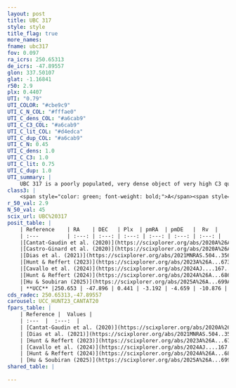 ```yaml
---
layout: post
title: UBC 317
style: style
title_flag: true
more_names: 
fname: ubc317
fov: 0.097
ra_icrs: 250.65313
de_icrs: -47.89557
glon: 337.50107
glat: -1.16841
r50: 2.9
plx: 0.4407
UTI: "0.79"
UTI_COLOR: "#cbe9c9"
UTI_C_N_COL: "#fffae0"
UTI_C_dens_COL: "#a6cab9"
UTI_C_C3_COL: "#a6cab9"
UTI_C_lit_COL: "#d4edca"
UTI_C_dup_COL: "#a6cab9"
UTI_C_N: 0.45
UTI_C_dens: 1.0
UTI_C_C3: 1.0
UTI_C_lit: 0.75
UTI_C_dup: 1.0
UTI_summary: |
    UBC 317 is a poorly populated, very dense object of very high C3 quality. It is well-studied in the literature.
class3: |
    <span style="color: green; font-weight: bold;">A</span><span style="color: green; font-weight: bold;">A</span>
r_50_val: 2.9
N_50_val: 45
scix_url: UBC%20317
posit_table: |
    | Reference    | RA    | DEC   | Plx  | pmRA  | pmDE   |  Rv  |
    | :---         | :---: | :---: | :---: | :---: | :---: | :---: |
    |[Cantat-Gaudin et al. (2020)](https://scixplorer.org/abs/2020A%26A...640A...1C) | 250.65 | -47.894 | 0.427 | -3.15 | -4.632 | -- |
    |[Castro-Ginard et al. (2020)](https://scixplorer.org/abs/2020A%26A...635A..45C) | 250.662 | -47.905 | 0.427 | -3.15 | -4.63 | -- |
    |[Dias et al. (2021)](https://scixplorer.org/abs/2021MNRAS.504..356D) | 250.666 | -47.916 | 0.428 | -3.135 | -4.635 | -60.253 |
    |[Hunt & Reffert (2023)](https://scixplorer.org/abs/2023A%26A...673A.114H) | 250.648 | -47.886 | 0.453 | -3.21 | -4.671 | 5.379 |
    |[Cavallo et al. (2024)](https://scixplorer.org/abs/2024AJ....167...12C) | 250.649 | -47.904 | 0.451 | -- | -- | -- |
    |[Hunt & Reffert (2024)](https://scixplorer.org/abs/2024A%26A...686A..42H) | 250.648 | -47.886 | 0.453 | -3.21 | -4.671 | 5.379 |
    |[Hu & Soubiran (2025)](https://scixplorer.org/abs/2025A%26A...699A.246H) | 250.649 | -47.904 | -- | -- | -- | -- |
    | **UCC** |250.653 | -47.896 | 0.441 | -3.192 | -4.659 | -10.876 | 
cds_radec: 250.65313,-47.89557
carousel: UCC_HUNT23_CANTAT20
fpars_table: |
    | Reference |  Values |
    | :---  |  :---:  |
    | [Cantat-Gaudin et al. (2020)](https://scixplorer.org/abs/2020A%26A...640A...1C) | `AVNN=2.02, DMNN=11.69, AgeNN=8.51` |
    | [Dias et al. (2021)](https://scixplorer.org/abs/2021MNRAS.504..356D) | `Av=2.096, Dist=2135, logage=8.707, [Fe/H]=0.285` |
    | [Hunt & Reffert (2023)](https://scixplorer.org/abs/2023A%26A...673A.114H) | `AV50=2.237, diffAV50=0.845, MOD50=11.583, logAge50=8.299` |
    | [Cavallo et al. (2024)](https://scixplorer.org/abs/2024AJ....167...12C) | `AV50=1.97, dMod50=11.14, logAge50=8.97, [Fe/H]50=0.01` |
    | [Hunt & Reffert (2024)](https://scixplorer.org/abs/2024A%26A...686A..42H) | `MassJ=445.288` |
    | [Hu & Soubiran (2025)](https://scixplorer.org/abs/2025A%26A...699A.246H) | `MA22=-0.37, MA23f=-0.3, MA23g=0.17, MK24=-0.05, MF24=-0.48` |
shared_table: |
    
---
```

